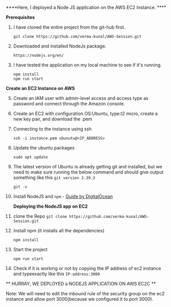 ****Here, I deployed a Node JS application on the AWS EC2 Instance. ****

**Prerequisites**
1. I have cloned the entire project from the git-hub first.
    ```
    git clone https://github.com/verma-kunal/AWS-Session.git
    ```
2. Downloaded and installed NodeJs package.
   ```
   https://nodejs.org/en/
   ```
4. I have tested the application on my local machine to see if it's running. 
   ```
   npm install
   npm run start
   ```

**Create an EC2 Instance on AWS**

5. Create an IAM user with admin-level access and access type as password and connect through the Amazon console. 

6. Create an EC2 with configuration OS:Ubuntu, type:t2 micro, create a new key pair, and download the .pem
   
7. Connecting to the instance using ssh
    ```
    ssh -i instance.pem ubunutu@<IP_ADDRESS>
    ```
8. Update the ubuntu packages
   ```
   sudo apt update
    ```
9. The latest version of Ubuntu is already getting git and installed, but we need to make sure running the below command and should give output something like this `git version 2.39.3`
    ```
    git -v
    ```
10. Install NodeJS and `npm` -  [Guide by DigitalOcean](https://www.digitalocean.com/community/tutorials/how-to-install-node-js-on-ubuntu-22-04)

    **Deploying the NodeJS app on EC2**

11.  clone the Repo
    ```
    git clone https://github.com/verma-kunal/AWS-Session.git
    ```
12. Install npm (it installs all the dependencies)
    ```
    npm install
    ```
13. Start the project
    ```
    npm run start
    ```
14. Check if it is working or not by copying the IP address of ec2 instance and typeexactly like this `IP-address:3000`

** HURRAY, WE DEPLOYED a NODEJS APPLICATION ON AWS EC2C **

Note: We will need to edit the inbound rule of the security group on the ec2 instance and allow port 3000(because we configured it to port 3000). 
      
    
    
